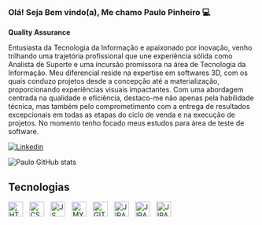 ### Olá! Seja Bem vindo(a), Me chamo Paulo Pinheiro 💻
**Quality Assurance**

Entusiasta da Tecnologia da Informação e apaixonado por inovação, venho trilhando uma trajetória profissional que une experiência sólida como Analista de Suporte e uma incursão promissora na área de Tecnologia da Informação. Meu diferencial reside na expertise em softwares 3D, com os quais conduzo projetos desde a concepção até a materialização, proporcionando experiências visuais impactantes.
Com uma abordagem centrada na qualidade e eficiência, destaco-me não apenas pela habilidade técnica, mas também pelo comprometimento com a entrega de resultados excepcionais em todas as etapas do ciclo de venda e na execução de projetos.
No momento tenho focado meus estudos para área de teste de software.

[![Linkedin](https://img.shields.io/badge/LinkedIn-0077B5?style=for-the-badge&logo=linkedin&logoColor=white)](https://www.linkedin.com/in/paulohpinheiro/)

![Paulo GitHub stats](https://github-readme-stats.vercel.app/api?username=Paulo-H-P&show_icons=true&theme=gruvbox)

## Tecnologias
<img
  align="left"
  alt="HTML5"
  title="HTML5"
  width="30px"
  style="padding-right: 10px;"
  src="https://devicon-website.vercel.app/api/html5/original.svg" />

  <img
  align="left"
  alt="CSS"
  title="CSS"
  width="30px"
  style="padding-right: 10px;"
  src="https://devicon-website.vercel.app/api/css3/original.svg" />

  <img
  align="left"
  alt="JS"
  title="JS"
  width="30px"
  style="padding-right: 10px;"
  src="https://devicon-website.vercel.app/api/javascript/original.svg" />

  <img
  align="left"
  alt="MYSQL"
  title="MYSQL"
  width="30px"
  style="padding-right: 10px;"
  src="https://devicon-website.vercel.app/api/mysql/original.svg" />

  <img
  align="left"
  alt="GIT"
  title="GIT"
  width="30px"
  style="padding-right: 10px;"
  src="https://devicon-website.vercel.app/api/git/original.svg" />

  <img
  align="left"
  alt="JIRA"
  title="JIRA"
  width="30px"
  style="padding-right: 10px;"
  src="https://devicon-website.vercel.app/api/jira/original.svg" />

   <img 
  align="left"
  alt="JIRA"
  title="JIRA"
  width="30px"
  style="padding-right: 10px;"    
    src="https://private-user-images.githubusercontent.com/120729175/422515199-1c453a39-03bd-421d-9d8b-a1a97ab29e59.svg?jwt=eyJhbGciOiJIUzI1NiIsInR5cCI6IkpXVCJ9.eyJpc3MiOiJnaXRodWIuY29tIiwiYXVkIjoicmF3LmdpdGh1YnVzZXJjb250ZW50LmNvbSIsImtleSI6ImtleTUiLCJleHAiOjE3NDE4OTU3NzAsIm5iZiI6MTc0MTg5NTQ3MCwicGF0aCI6Ii8xMjA3MjkxNzUvNDIyNTE1MTk5LTFjNDUzYTM5LTAzYmQtNDIxZC05ZDhiLWExYTk3YWIyOWU1OS5zdmc_WC1BbXotQWxnb3JpdGhtPUFXUzQtSE1BQy1TSEEyNTYmWC1BbXotQ3JlZGVudGlhbD1BS0lBVkNPRFlMU0E1M1BRSzRaQSUyRjIwMjUwMzEzJTJGdXMtZWFzdC0xJTJGczMlMkZhd3M0X3JlcXVlc3QmWC1BbXotRGF0ZT0yMDI1MDMxM1QxOTUxMTBaJlgtQW16LUV4cGlyZXM9MzAwJlgtQW16LVNpZ25hdHVyZT0wMzQ2MTRiZGZmNmVjNTRhYjE4ZTI1MDY2MmZmM2QxN2ZkMTgxNzg3NTkwZTRkNWM2Y2U1ZGMzMDkyOGNlZWQxJlgtQW16LVNpZ25lZEhlYWRlcnM9aG9zdCJ9.8Xhi7RwMbiYyDNDJLz2OhRqq7iknSZHbITQXh7IGTLE" />

  <img
  align="left"
  alt="JIRA"
  title="JIRA"
  width="30px"
  style="padding-right: 10px;"
  src="https://private-user-images.githubusercontent.com/120729175/422516262-c27ea358-e351-48ff-ae0f-aa041bfa8d33.svg?jwt=eyJhbGciOiJIUzI1NiIsInR5cCI6IkpXVCJ9.eyJpc3MiOiJnaXRodWIuY29tIiwiYXVkIjoicmF3LmdpdGh1YnVzZXJjb250ZW50LmNvbSIsImtleSI6ImtleTUiLCJleHAiOjE3NDE4OTU5NjYsIm5iZiI6MTc0MTg5NTY2NiwicGF0aCI6Ii8xMjA3MjkxNzUvNDIyNTE2MjYyLWMyN2VhMzU4LWUzNTEtNDhmZi1hZTBmLWFhMDQxYmZhOGQzMy5zdmc_WC1BbXotQWxnb3JpdGhtPUFXUzQtSE1BQy1TSEEyNTYmWC1BbXotQ3JlZGVudGlhbD1BS0lBVkNPRFlMU0E1M1BRSzRaQSUyRjIwMjUwMzEzJTJGdXMtZWFzdC0xJTJGczMlMkZhd3M0X3JlcXVlc3QmWC1BbXotRGF0ZT0yMDI1MDMxM1QxOTU0MjZaJlgtQW16LUV4cGlyZXM9MzAwJlgtQW16LVNpZ25hdHVyZT1kNGE5NjNiYjQwOTRkMTgwZjY1YTQwZDU3NDJjMDY3MzRkMTQ0NzAzMTdjZGVkMDcyNThmYWZmZGVjMDg5ODQ3JlgtQW16LVNpZ25lZEhlYWRlcnM9aG9zdCJ9.bZJhe0R6Awr1q6A5osN8JBQLob1y3NmlMZ4xsXmP1Vc" />

  
